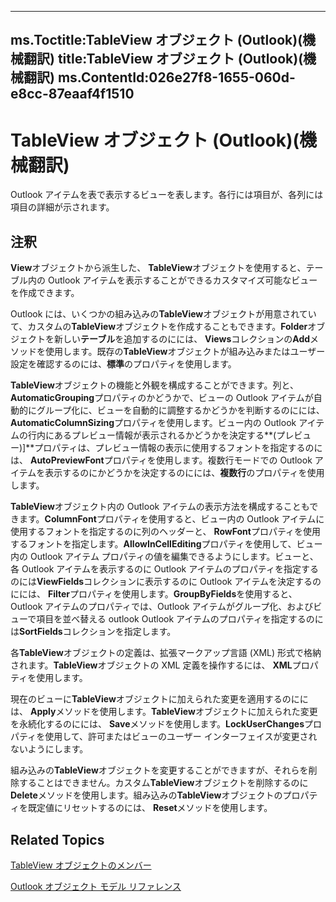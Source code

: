 

---
ms.Toctitle:TableView オブジェクト (Outlook)(機械翻訳)
title:TableView オブジェクト (Outlook)(機械翻訳)
ms.ContentId:026e27f8-1655-060d-e8cc-87eaaf4f1510
---
# TableView オブジェクト (Outlook)(機械翻訳)




Outlook アイテムを表で表示するビューを表します。各行には項目が、各列には項目の詳細が示されます。

## 注釈
**View**オブジェクトから派生した、 **TableView**オブジェクトを使用すると、テーブル内の Outlook アイテムを表示することができるカスタマイズ可能なビューを作成できます。



Outlook には、いくつかの組み込みの**TableView**オブジェクトが用意されていて、カスタムの**TableView**オブジェクトを作成することもできます。**Folder**オブジェクトを新しい**テーブル**を追加するのにには、 **Views**コレクションの**Add**メソッドを使用します。既存の**TableView**オブジェクトが組み込みまたはユーザー設定を確認するのには、**標準**のプロパティを使用します。



**TableView**オブジェクトの機能と外観を構成することができます。列と、 **AutomaticGrouping**プロパティのかどうかで、ビューの Outlook アイテムが自動的にグループ化に、ビューを自動的に調整するかどうかを判断するのにには、 **AutomaticColumnSizing**プロパティを使用します。ビュー内の Outlook アイテムの行内にあるプレビュー情報が表示されるかどうかを決定する**(プレビュー)]**プロパティは、プレビュー情報の表示に使用するフォントを指定するのには、 **AutoPreviewFont**プロパティを使用します。複数行モードでの Outlook アイテムを表示するのにかどうかを決定するのにには、**複数行**のプロパティを使用します。



**TableView**オブジェクト内の Outlook アイテムの表示方法を構成することもできます。**ColumnFont**プロパティを使用すると、ビュー内の Outlook アイテムに使用するフォントを指定するのに列のヘッダーと、 **RowFont**プロパティを使用するフォントを指定します。**AllowInCellEditing**プロパティを使用して、ビュー内の Outlook アイテム プロパティの値を編集できるようにします。ビューと、各 Outlook アイテムを表示するのに Outlook アイテムのプロパティを指定するのには**ViewFields**コレクションに表示するのに Outlook アイテムを決定するのにには、 **Filter**プロパティを使用します。**GroupByFields**を使用すると、Outlook アイテムのプロパティでは、Outlook アイテムがグループ化、およびビューで項目を並べ替える outlook Outlook アイテムのプロパティを指定するのには**SortFields**コレクションを指定します。



各**TableView**オブジェクトの定義は、拡張マークアップ言語 (XML) 形式で格納されます。**TableView**オブジェクトの XML 定義を操作するには、 **XML**プロパティを使用します。



現在のビューに**TableView**オブジェクトに加えられた変更を適用するのにには、 **Apply**メソッドを使用します。**TableView**オブジェクトに加えられた変更を永続化するのにには、 **Save**メソッドを使用します。**LockUserChanges**プロパティを使用して、許可またはビューのユーザー インターフェイスが変更されないようにします。



組み込みの**TableView**オブジェクトを変更することができますが、それらを削除することはできません。カスタム**TableView**オブジェクトを削除するのに**Delete**メソッドを使用します。組み込みの**TableView**オブジェクトのプロパティを既定値にリセットするのには、 **Reset**メソッドを使用します。



## Related Topics

[TableView オブジェクトのメンバー](2cc17ec6-12cf-d335-9370-d3922b45510e.md)

[Outlook オブジェクト モデル リファレンス](73221b13-d8d8-99b8-3394-b95dbbfd5ddc.md)




